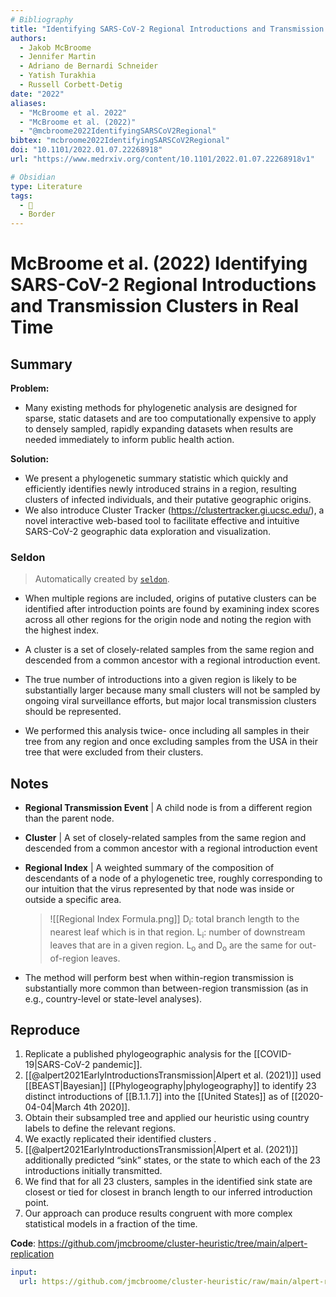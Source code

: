 ```yaml
---
# Bibliography
title: "Identifying SARS-CoV-2 Regional Introductions and Transmission Clusters in Real Time"
authors: 
  - Jakob McBroome
  - Jennifer Martin
  - Adriano de Bernardi Schneider
  - Yatish Turakhia
  - Russell Corbett-Detig
date: "2022"
aliases: 
  - "McBroome et al. 2022"
  - "McBroome et al. (2022)"
  - "@mcbroome2022IdentifyingSARSCoV2Regional"
bibtex: "mcbroome2022IdentifyingSARSCoV2Regional"
doi: "10.1101/2022.01.07.22268918"
url: "https://www.medrxiv.org/content/10.1101/2022.01.07.22268918v1"

# Obsidian
type: Literature
tags: 
  - 📰
  - Border
---
```


# McBroome et al. (2022) Identifying SARS-CoV-2 Regional Introductions and Transmission Clusters in Real Time


## Summary

**Problem:** 
- Many existing methods for phylogenetic analysis are designed for sparse, static datasets and are too computationally expensive to apply to densely sampled, rapidly expanding datasets when results are needed immediately to inform public health action.

**Solution:** 
- We present a phylogenetic summary statistic which quickly and efficiently identifies newly introduced strains in a region, resulting clusters of infected individuals, and their putative geographic origins.
- We also introduce Cluster Tracker (https://clustertracker.gi.ucsc.edu/), a novel
interactive web-based tool to facilitate effective and intuitive SARS-CoV-2 geographic data
exploration and visualization.

### Seldon

> Automatically created by [`seldon`](https://github.com/ktmeaton/seldon).

- When multiple regions are included, origins of putative clusters can be identified after introduction points are found by examining index scores across all other regions for the origin node and noting the region with the highest index.

- A cluster is a set of closely-related samples from the same region and descended from a common ancestor with a regional introduction event.

- The true number of introductions into a given region is likely to be substantially larger because many small clusters will not be sampled by ongoing viral surveillance efforts, but major local transmission clusters should be represented.

- We performed this analysis twice- once including all samples in their tree from any region and once excluding samples from the USA in their tree that were excluded from their clusters.

## Notes

- **Regional Transmission Event** | A child node is from a different region than the parent node.
- **Cluster** | A set of closely-related samples from the same region and descended from a common ancestor with a regional introduction event
- **Regional Index** | A weighted summary of the composition of descendants of a node of a phylogenetic tree, roughly corresponding to our intuition that the virus represented by that node was inside or outside a specific area.
	> ![[Regional Index Formula.png]]
	> D<sub>i</sub>: total branch length to the nearest leaf which is in that region. 
	> L<sub>i</sub>: number of downstream leaves that are in a given region.
	> L<sub>o</sub> and D<sub>o</sub> are the same for out-of-region leaves.


- The method will perform best when within-region transmission is substantially more common than between-region transmission (as in e.g., country-level or state-level analyses).
	
## Reproduce

1. Replicate a published phylogeographic analysis for the [[COVID-19|SARS-CoV-2 pandemic]].
2. [[@alpert2021EarlyIntroductionsTransmission|Alpert et al. (2021)]] used [[BEAST|Bayesian]] [[Phylogeography|phylogeography]] to identify 23 distinct introductions of
[[B.1.1.7]] into the [[United States]] as of [[2020-04-04|March 4th 2020]]. 
3. Obtain their subsampled tree and applied our heuristic using country labels to define the relevant regions. 
4. We exactly replicated their identified clusters . 
5. [[@alpert2021EarlyIntroductionsTransmission|Alpert et al. (2021)]] additionally predicted “sink” states, or the state to which each of the 23 introductions initially transmitted. 
6. We find that for all 23 clusters, samples in the identified sink state are closest or
tied for closest in branch length to our inferred introduction point. 
7. Our approach can produce results congruent with more complex statistical models in a fraction of
the time.


**Code**: <https://github.com/jmcbroome/cluster-heuristic/tree/main/alpert-replication>

```yaml
input:
  url: https://github.com/jmcbroome/cluster-heuristic/raw/main/alpert-replication/CT-SARS-CoV-2_paper5.json
  
```

